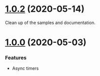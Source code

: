 # [1.0.2](https://www.nuget.org/packages/Bader.Edge.ModuleHost/1.0.2) (2020-05-14)

Clean up of the samples and documentation.

# [1.0.0](https://www.nuget.org/packages/Bader.Edge.ModuleHost/1.0.0) (2020-05-03)

### Features

* Async timers
